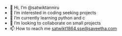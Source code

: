 - 👋 Hi, I’m @satwiktanniru
- 👀 I’m interested in coding seeking projects
- 🌱 I’m currently learning python and c 
- 💞️ I’m looking to collaborate on small projects
- 📫 How to reach me satwikt1864.sse@saveetha.com

<!---
satwiktanniru/satwiktanniru is a ✨ special ✨ repository because its `README.md` (this file) appears on your GitHub profile.
You can click the Preview link to take a look at your changes.
--->
